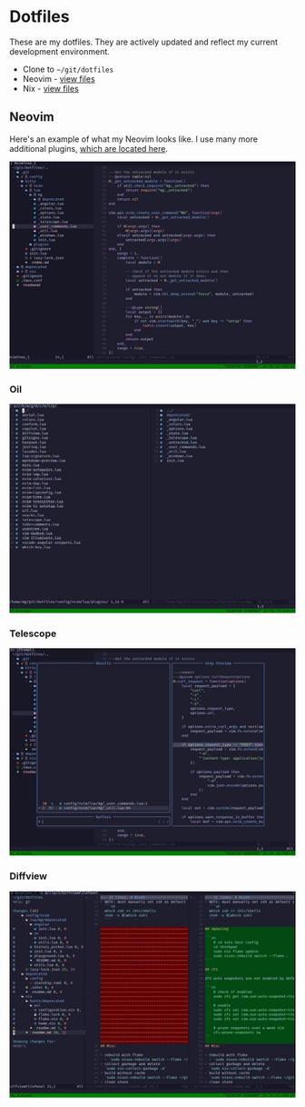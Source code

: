 # Dotfiles

These are my dotfiles. They are actively updated and reflect my current development environment.

- Clone to `~/git/dotfiles`
- Neovim - [view files](./config/nvim)
- Nix - [view files](./nix)

## Neovim

Here's an example of what my Neovim looks like.
I use many more additional plugins, [which are located here](./config/nvim/lua/plugins).

![nvimtree](./config/nvim/screenshots/nvimtree.jpg)

### Oil

![oil](./config/nvim/screenshots/oil.jpg)

### Telescope

![telescope](./config/nvim/screenshots/telescope.jpg)

### Diffview

![diffview](./config/nvim/screenshots/diffview.jpg)
